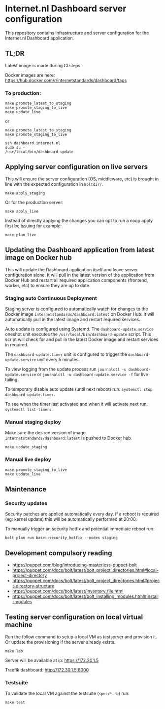 # Internet.nl Dashboard server configuration

This repository contains infrastructure and server configuration for the Internet.nl Dashboard application.

## TL;DR
Latest image is made during CI steps.

Docker images are here: https://hub.docker.com/r/internetstandards/dashboard/tags

### To production:
```shell
make promote_latest_to_staging
make promote_staging_to_live
make update_live
```

or 
```shell
make promote_latest_to_staging
make promote_staging_to_live

ssh dashboard.internet.nl
sudo su -
/usr/local/bin/dashboard-update
```


## Applying server configuration on live servers

This will ensure the server configuration (OS, middleware, etc) is brought in line with the expected configuration in `Boltdir/`.

    make apply_staging

Or for the production server:

    make apply_live

Instead of directly applying the changes you can opt to run a noop apply first be issuing for example:

    make plan_live

## Updating the Dashboard application from latest image on Docker hub

This will update the Dashboard application itself and leave server configuration alone. It will pull in the latest version of the application from Docker Hub and restart all required application components (frontend, worker, etc) to ensure they are up to date.

### Staging auto Continuous Deployment

Staging server is configured to automatically watch for changes to the Docker image `internetstandards/dashboard:latest` on Docker Hub. It will automatically pull in the latest image and restart required services.

Auto update is configured using Systemd. The `dashboard-update.service` oneshot unit executes the `/usr/local/bin/dashboard-update` script. This script will check for and pull in the latest Docker image and restart services in required.

The `dashboard-update.timer` unit is configured to trigger the `dashboard-update.service` unit every 5 minutes.

To view logging from the update process run `journalctl -u dashboard-update.service` or `journalctl -u dashboard-update.service -f` for live tailing.

To temporary disable auto update (until next reboot) run: `systemctl stop dashboard-update.timer`.

To see when the timer last activated and when it will activate next run: `systemctl list-timers`.

### Manual staging deploy

Make sure the desired version of image `internetstandards/dashboard:latest` is pushed to Docker hub.

    make update_staging

### Manual live deploy

    make promote_staging_to_live
    make update_live

## Maintenance

### Security updates

Security patches are applied automatically every day. If a reboot is required (eg: kernel update) this will be automatically performed at 20:00.

To manually trigger an security hotfix and potential immediate reboot run:

    bolt plan run base::security_hotfix --nodes staging

## Development compulsory reading

- https://puppet.com/blog/introducing-masterless-puppet-bolt
- https://puppet.com/docs/bolt/latest/bolt_project_directories.html#local-project-directory
- https://puppet.com/docs/bolt/latest/bolt_project_directories.html#project-directory-structure
- https://puppet.com/docs/bolt/latest/inventory_file.html
- https://puppet.com/docs/bolt/latest/bolt_installing_modules.html#install-modules

## Testing server configuration on local virtual machine

Run the follow command to setup a local VM as testserver and provision it. Or update the provisioning if the server already exists.

    make lab

Server will be available at ip: https://172.30.1.5

Traefik dashboard: http://172.30.1.5:8000

### Testsuite

To validate the local VM against the testsuite (`spec/*.rb`) run:

    make test
